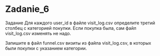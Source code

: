 # Zadanie_6

Задание
Для каждого user_id в файле visit_log.csv определите третий столбец с категорией покупки. Если покупка была, сам файл visit_log.csv изменять не надо.

Запишите в файл funnel.csv визиты из файла visit_log.csv, в которых были покупки с указанием категории.

